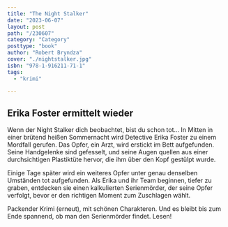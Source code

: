 ```yaml
---
title: "The Night Stalker"
date: "2023-06-07"
layout: post
path: "/230607"
category: "Category"
posttype: "book"
author: "Robert Bryndza"
cover: "./nightstalker.jpg"
isbn: "978-1-916211-71-1"
tags:
  - "krimi"

---
```

## Erika Foster ermittelt wieder

Wenn der Night Stalker dich beobachtet, bist du schon tot... In Mitten in einer brütend heißen Sommernacht wird Detective Erika Foster zu einem Mordfall gerufen. Das Opfer, ein Arzt, wird erstickt im Bett aufgefunden. Seine Handgelenke sind gefesselt, und seine Augen quellen aus einer durchsichtigen Plastiktüte hervor, die ihm über den Kopf gestülpt wurde.

Einige Tage später wird ein weiteres Opfer unter genau denselben Umständen tot aufgefunden. Als Erika und ihr Team beginnen, tiefer zu graben, entdecken sie einen kalkulierten Serienmörder, der seine Opfer verfolgt, bevor er den richtigen Moment zum Zuschlagen wählt.

Packender Krimi (erneut), mit schönen Charakteren. Und es bleibt bis zum Ende spannend, ob man den Serienmörder findet. Lesen!